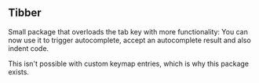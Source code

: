 ## Tibber

Small package that overloads the tab key with more functionality: You can now use
it to trigger autocomplete, accept an autocomplete result and also indent code.

This isn't possible with custom keymap entries, which is why this package exists.
